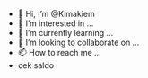 - 👋 Hi, I’m @Kimakiem
- 👀 I’m interested in ...
- 🌱 I’m currently learning ...
- 💞️ I’m looking to collaborate on ...
- 📫 How to reach me ...
- cek saldo
<!---
Kimakiem/Kimakiem is a ✨ special ✨ repository because its `README.md` (this file) appears on your GitHub profile.
You can click the Preview link to take a look at your changes.
--->
